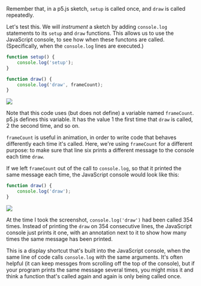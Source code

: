Remember that, in a p5.js sketch, `setup` is called once, and `draw` is called repeatedly.

Let's test this. We will _instrument_ a sketch by adding `console.log` statements to its `setup` and `draw` functions. This allows us to use the JavaScript console, to see how when these functons are called. (Specifically, when the `console.log` lines are executed.)

```javascript filename=sketch.js
function setup() {
    console.log('setup');
}

function draw() {
    console.log('draw', frameCount);
}
```

![](../assets/images/image-4.png)

Note that this code uses (but does not define) a variable named `frameCount`. p5.js defines this variable. It has the value 1 the first time that `draw` is called, 2 the second time, and so on.

`frameCount` is useful in animation, in order to write code that behaves differently each time it's called. Here, we're using `frameCount` for a different purpose: to make sure that line six prints a different message to the console each time `draw`.

If we left `frameCount` out of the call to `console.log`, so that it printed the same message each time, the JavaScript console would look like this:

```javascript
function draw() {
    console.log('draw');
}
```

![](..//assets/images/image-5.png)

At the time I took the screenshot, `console.log('draw')` had been called 354 times. Instead of printing the `draw` on 354 consecutive lines, the JavaScript console just prints it one, with an annotation next to it to show how many times the same message has been printed.

This is a display shortcut that's built into the JavaScript console, when the same line of code calls `console.log` with the same arguments. It's often helpful (it can keep messges from scrolling off the top of the console), but if your program prints the same message several times, you might miss it and think a function that's called again and again is only being called once.
